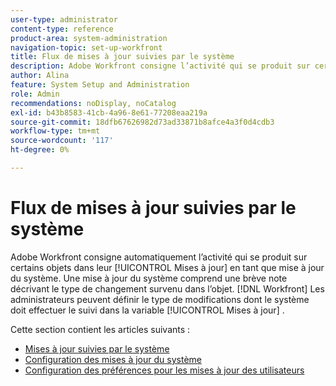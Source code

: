 ```yaml
---
user-type: administrator
content-type: reference
product-area: system-administration
navigation-topic: set-up-workfront
title: Flux de mises à jour suivies par le système
description: Adobe Workfront consigne l’activité qui se produit sur certains objets dans leur [!UICONTROL Mises à jour] zone. Une mise à jour du système comprend une brève note décrivant le type de changement survenu dans l’objet. [!DNL Workfront] Les administrateurs peuvent définir le type de modifications dont le système doit effectuer le suivi dans la variable [!UICONTROL Mises à jour] .
author: Alina
feature: System Setup and Administration
role: Admin
recommendations: noDisplay, noCatalog
exl-id: b43b8583-41cb-4a96-8e61-77208eaa219a
source-git-commit: 18dfb67626982d73ad33871b8afce4a3f0d4cdb3
workflow-type: tm+mt
source-wordcount: '117'
ht-degree: 0%

---
```


# Flux de mises à jour suivies par le système

<!--Audited: April, 2024-->

Adobe Workfront consigne automatiquement l’activité qui se produit sur certains objets dans leur [!UICONTROL Mises à jour] en tant que mise à jour du système. Une mise à jour du système comprend une brève note décrivant le type de changement survenu dans l’objet. [!DNL Workfront] Les administrateurs peuvent définir le type de modifications dont le système doit effectuer le suivi dans la variable [!UICONTROL Mises à jour] .

Cette section contient les articles suivants :

* [Mises à jour suivies par le système](../../../administration-and-setup/set-up-workfront/system-tracked-update-feeds/system-tracked-update-feeds.md)
* [Configuration des mises à jour du système](../../../administration-and-setup/set-up-workfront/system-tracked-update-feeds/configure-system-updates.md)
* [Configuration des préférences pour les mises à jour des utilisateurs](../../../administration-and-setup/set-up-workfront/system-tracked-update-feeds/configure-preferences-user-updates.md)
